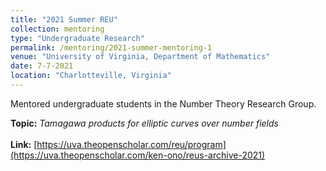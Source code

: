 ```yaml
---
title: "2021 Summer REU"
collection: mentoring
type: "Undergraduate Research"
permalink: /mentoring/2021-summer-mentoring-1
venue: "University of Virginia, Department of Mathematics"
date: 7-7-2021
location: "Charlotteville, Virginia"
---
```


Mentored undergraduate students in the Number Theory Research Group.

**Topic:** *Tamagawa products for elliptic curves over number fields* <br><br>
**Link:** [https://uva.theopenscholar.com/reu/program](https://uva.theopenscholar.com/ken-ono/reus-archive-2021)

<!--
Heading 1
======

Heading 2
======

Heading 3
======
-->



